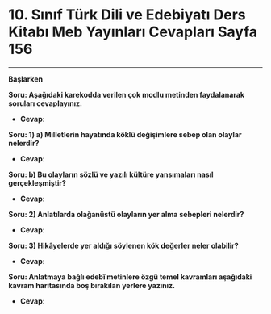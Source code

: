 # 10. Sınıf Türk Dili ve Edebiyatı Ders Kitabı Meb Yayınları Cevapları Sayfa 156

---

**Başlarken**

**Soru: Aşağıdaki karekodda verilen çok modlu metinden faydalanarak soruları cevaplayınız.**

-   **Cevap**:

**Soru: 1) a) Milletlerin hayatında köklü değişimlere sebep olan olaylar nelerdir?**

-   **Cevap**:

**Soru: b) Bu olayların sözlü ve yazılı kültüre yansımaları nasıl gerçekleşmiştir?**

-   **Cevap**:

**Soru: 2) Anlatılarda olağanüstü olayların yer alma sebepleri nelerdir?**

-   **Cevap**:

**Soru: 3) Hikâyelerde yer aldığı söylenen kök değerler neler olabilir?**

-   **Cevap**:

**Soru: Anlatmaya bağlı edebî metinlere özgü temel kavramları aşağıdaki kavram haritasında boş bırakılan yerlere yazınız.**

-   **Cevap**: